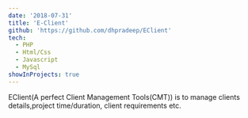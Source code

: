 ```yaml
---
date: '2018-07-31'
title: 'E-Client'
github: 'https://github.com/dhpradeep/EClient'
tech:
  - PHP
  - Html/Css
  - Javascript
  - MySql
showInProjects: true
---
```


EClient(A perfect Client Management Tools(CMT)) is to manage clients details,project time/duration, client requirements etc.
